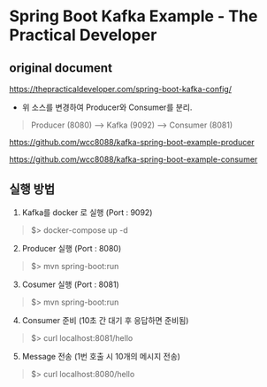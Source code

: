# Spring Boot Kafka Example - The Practical Developer

## original document
https://thepracticaldeveloper.com/spring-boot-kafka-config/

* 위 소스를 변경하여 Producer와 Consumer를 분리.


>
> Producer (8080) --> Kafka (9092) --> Consumer (8081)
> 


https://github.com/wcc8088/kafka-spring-boot-example-producer

https://github.com/wcc8088/kafka-spring-boot-example-consumer

## 실행 방법

1. Kafka를 docker 로 실행 (Port : 9092)
>$> docker-compose up -d

2. Producer 실행 (Port : 8080)
>$> mvn spring-boot:run 

3. Cosumer 실행 (Port : 8081)
>$> mvn spring-boot:run 

4. Consumer 준비 (10초 간 대기 후 응답하면 준비됨)
>$> curl localhost:8081/hello

5. Message 전송 (1번 호출 시 10개의 메시지 전송)
>$> curl localhost:8080/hello
